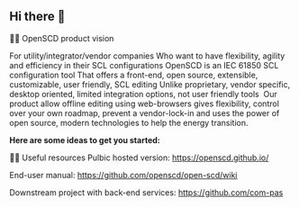 ## Hi there 👋

🙋‍♀️ OpenSCD product vision

For utility/integrator/vendor companies​
Who want to have flexibility, agility and efficiency in their SCL configurations​
OpenSCD​
is an IEC 61850 SCL configuration tool​
That offers a front-end, open source, extensible, customizable, user friendly, SCL editing​
Unlike proprietary, vendor specific, desktop oriented, limited integration options, not user friendly tools ​
Our product allow offline editing using web-browsers gives flexibility, control over your own roadmap, prevent a vendor-lock-in and uses the power of open source, modern technologies to help the energy transition.


**Here are some ideas to get you started:**

👩‍💻 Useful resources
Pulbic hosted version: https://openscd.github.io/

End-user manual: https://github.com/openscd/open-scd/wiki

Downstream project with back-end services: https://github.com/com-pas
